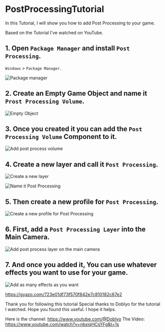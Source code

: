 # PostProcessingTutorial
 
 In this Tutorial, I will show you how to add Post Processing to your game.

 Based on the Tutorial I've watched on YouTube. 

## 1. Open `Package Manager` and install `Post Processing`.

`Windows` > `Package Manager`.

![Package manager](https://github.com/LSBUGPG/Vision/assets/17784224/db73a3c8-c44f-4748-b763-2b4fcc4d42af)

## 2. Create an Empty Game Object and name it `Prost Processing Volume`.
![Empty Object](https://github.com/LSBUGPG/Vision/assets/17784224/97d175ed-512a-42a5-9a14-89946d9a6f24)

## 3. Once you created it you can add the `Post Processing Volume` Component to it.
![Add post process volume](https://github.com/LSBUGPG/Vision/assets/17784224/d8ae49cd-3f99-4a9e-986f-5b2c3910c8ed)

## 4. Create a new layer and call it `Post Processing`.

![Create a new layer](https://github.com/LSBUGPG/Vision/assets/17784224/26852751-63e2-4583-a196-a477c7c7e83d)

![Name it Post Processing](https://github.com/LSBUGPG/Vision/assets/17784224/38d56e3c-0736-4253-87e9-eeef652fa3e6)

## 5. Then create a new profile for `Post Processing`.
![Create a new profile for Post Processing](https://github.com/LSBUGPG/Vision/assets/17784224/72d9af5c-5b50-4c22-bad9-76a685486d91)

## 6. First, add a `Post Processing Layer` into the Main Camera.
![Add post process layer on the main camera](https://github.com/LSBUGPG/Vision/assets/17784224/970222c8-94b2-4f3e-8091-679373e8de64)

## 7. And once you added it, You can use whatever effects you want to use for your game.
![Add as many effects as you want](https://github.com/LSBUGPG/Vision/assets/17784224/dc7859e4-9e08-4e0c-8ca0-4467065133c5)

https://gyazo.com/723e01df73f570f842e7c810182c67e2

Thank you for following this tutorial
Special thanks to Doblyo for the tutorial I watched.
Hope you found this useful.
I hope it helps.

Here is the channel: https://www.youtube.com/@Doblyo
The Video: https://www.youtube.com/watch?v=nbxiqHCsYFg&t=1s
